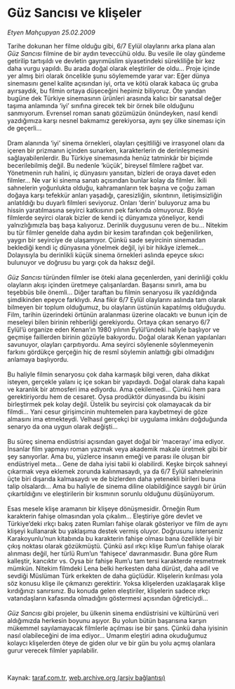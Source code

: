 # Güz Sancısı ve klişeler

*Etyen Mahçupyan 25.02.2009*

<div class="taraf_structure_2col_1zq">
<div class="margen_n">



 <p>Tarihe dokunan her filme olduğu gibi, 6/7 Eylül olaylarını arka plana alan <i>Güz Sancısı</i> filmine de bir aydın teveccühü oldu. Bu vesile ile olay gündeme getirilip tartışıldı ve devletin gayrımüslim siyasetindeki sürekliliğe bir kez daha vurgu yapıldı. Bu arada doğal olarak eleştiriler de oldu... Proje içinde yer almış biri olarak öncelikle şunu söylememde yarar var: Eğer dünya sinemasını genel kalite açısından iyi, orta ve kötü olarak kabaca üç gruba ayırsaydık, bu filmin ortaya düşeceğini hepimiz biliyoruz. Öte yandan bugüne dek Türkiye sinemasının ürünleri arasında kalıcı bir sanatsal değer taşıma anlamında ‘iyi’ sınıfına girecek tek bir örnek bile olduğunu sanmıyorum. Evrensel roman sanatı gözümüzün önündeyken, nasıl kendi yazdığımıza karşı nesnel bakmamız gerekiyorsa, aynı şey ülke sineması için de geçerli... <br/><br/>Dram alanında ‘iyi’ sinema örnekleri, olayları çeşitliliği ve irrasyonel olanı da içeren bir prizmanın içinden sunarken, karakterlerin de derinleşmesini sağlayabilenlerdir. Bu Türkiye sinemasında henüz tatminkâr bir biçimde becerilebilmiş değil. Bu nedenle ‘küçük’, bireysel filmlere rağbet var. Yönetmenin ruh halini, iç dünyasını yansıtan, bizleri de oraya davet eden filmler... Ne var ki sinema sanatı açısından bunlar kolay da filmler. İkili sahnelerin yoğunlukta olduğu, kahramanların tek başına ve çoğu zaman doğaya karşı tefekkür anları yaşadığı, çaresizliğin, sıkıntının, iletişimsizliğin anlatıldığı bu duyarlı filmleri seviyoruz. Onları ‘derin’ buluyoruz ama bu hissin yaratılmasına seyirci katkısının pek farkında olmuyoruz. Böyle filmlerde seyirci olarak bizler de kendi iç dünyamıza yöneliyor, kendi yalnızlığımızla baş başa kalıyoruz. Derinlik duygusunu veren de bu... Nitekim bu tür filmler genelde daha aydın bir kesim tarafından çok beğenilirken, yaygın bir seyirciye de ulaşamıyor. Çünkü sade seyircinin sinemadan beklediği kendi iç dünyasına yönelmek değil, iyi bir hikâye izlemek... Dolayısıyla bu derinlikli küçük sinema örnekleri aslında epeyce sıkıcı bulunuyor ve doğrusu bu yargı çok da haksız değil.<i> <br/><br/>Güz Sancısı</i> türünden filmler ise öteki alana geçenlerden, yani derinliği çoklu olayların akışı içinden üretmeye çalışanlardan. Başarısı sınırlı, ama bu teşebbüs bile önemli... Diğer taraftan bu filmin senaryosu ilk yazıldığında şimdikinden epeyce farklıydı. Ana fikir 6/7 Eylül olaylarını aslında tam olarak bilmeyen bir toplum olduğumuz, bu olayların üstünün kapatılmış olduğuydu. Film, tarihin üzerindeki örtünün aralanması üzerine olacaktı ve bunun için de meseleyi bilen birinin rehberliği gerekiyordu. Ortaya çıkan senaryo 6/7 Eylül’ü organize eden Kenan’ın 1980 yılının Eylül’ündeki haliyle başlıyor ve geçmişe faillerden birinin gözüyle bakıyordu. Doğal olarak Kenan yapılanları savunuyor, olayları çarpıtıyordu. Ama seyirci söylenenle söylenmeyenin farkını gördükçe gerçeğin hiç de resmî söylemin anlattığı gibi olmadığını anlamaya başlıyordu. <br/><br/>Bu haliyle filmin senaryosu çok daha karmaşık bilgi veren, daha dikkat isteyen, gerçekle yalanı iç içe sokan bir yapıdaydı. Doğal olarak daha kapalı ve karanlık bir atmosferi ima ediyordu. Ama çekilemedi... Çünkü hem para gerektiriyordu hem de cesaret. Oysa prodüktör dünyasında bu ikisini birleştirmek pek kolay değil. Üstelik bu seyircisi çok olamayacak da bir filmdi... Yani cesur girişimcinin muhtemelen para kaybetmeyi de göze almasını ima etmekteydi. Velhasıl gerçekçi bir uygulama imkânı doğduğunda senaryo da ona uygun olarak değişti... <br/><br/>Bu süreç sinema endüstrisi açısından gayet doğal bir ‘macerayı’ ima ediyor. İnsanlar film yapmayı roman yazmak veya akademik makale üretmek gibi bir şey sanıyorlar. Ama bu, yüzlerce insanın emeği ve parası ile oluşan bir endüstriyel meta... Gene de daha iyisi tabii ki olabilirdi. Keşke birçok sahneyi çıkarmak veya eklemek zorunda kalınmasaydı, ya da 6/7 Eylül sahnelerinin üçte biri dışarıda kalmasaydı ve de bizlerden daha yetenekli birileri buna talip olsalardı... Ama bu haliyle de sinema diline olabildiğince saygılı bir ürün çıkartıldığını ve eleştirilerin bir kısmının sorunlu olduğunu düşünüyorum. <br/><br/>Esas mesele klişe aramanın bir klişeye dönüşmesidir. Örneğin Rum karakterin fahişe olmasından yola çıkalım... Eleştiriye göre devlet ve Türkiye’deki ırkçı bakış zaten Rumları fahişe olarak gösteriyor ve film de aynı klişeyi kullanarak bu yaklaşıma destek vermiş oluyor. Doğrusunu isterseniz Karakoyunlu’nun kitabında bu karakterin fahişe olması bana özellikle iyi bir çıkış noktası olarak gözükmüştü. Çünkü asıl ırkçı klişe Rum’un fahişe olarak alınması değil, her türlü Rum’un ‘fahişece’ davranmasıdır. Buna göre Rum kalleştir, kancıktır vs. Oysa bir fahişe Rum’u tam tersi karakterde resmetmek mümkün. Nitekim filmdeki Lena belki herkesten daha dürüst, daha adil ve sevdiği Müslüman Türk erkekten de daha güçlüdür. Klişelerin kırılması yola söz konusu klişe ile çıkmanızı gerektirir. Yoksa klişelerden uzaklaşarak klişe kırdığınızı sanırsınız. Bu konuda gelen eleştiriler, klişelerin sadece ırkçı vatandaşların kafasında olmadığını göstermesi açısından öğreticiydi... <i><br/><br/>Güz Sancısı</i> gibi projeler, bu ülkenin sinema endüstrisini ve kültürünü veri aldığımızda herkesin boyunu aşıyor. Bu yolun bütün başarısına karşın mükemmel sayılamayacak filmlerle açılması ise bir şans. Çünkü daha iyisinin nasıl olabileceğini de ima ediyor... Umarım eleştiri adına okuduğumuz kolaycı klişelerden öteye de giden olur ve bir gün bu yolu açmış olanlara gurur verecek filmler yapılabilir.</p>

<br/>


<div id="taraf_not">
</div>

</div>


</div>

Kaynak: [taraf.com.tr](http://www.taraf.com.tr:80/makale/4185.htm), [web.archive.org (arşiv bağlantısı)](http://web.archive.org/web/20090303073937/http://www.taraf.com.tr:80/makale/4185.htm)
